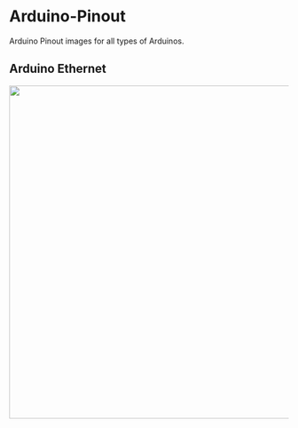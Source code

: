 Arduino-Pinout
==============

Arduino Pinout images for all types of Arduinos.

## Arduino Ethernet

<img src="https://rawgithub.com/Bouni/Arduino-Pinout/master/Arduino%20Ethernet%20Pinout.svg" style="width: 600px">

